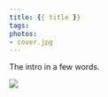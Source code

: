 ```yaml
---
title: {{ title }}
tags:
photos:
- cover.jpg
---
```


The intro in a few words.

<!--more-->
![](cover.jpg)
